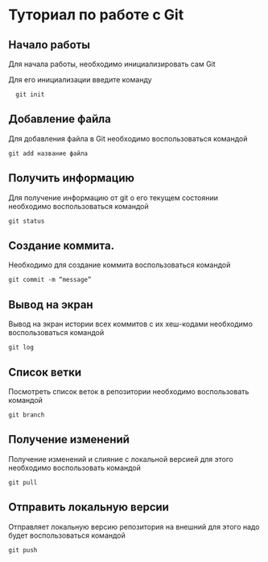 # Туториал по работе с Git

## Начало работы

Для начала работы, необходимо инициализировать сам Git

Для его инициализации введите команду 

```
  git init
```
## Добавление файла

Для добавления файла в Git необходимо воспользоваться командой 

```
git add название файла
```

## Получить информацию 

Для получение информацию от git о его текущем состоянии необходимо воспользоваться командой 

```
git status
```

## Создание коммита.

Необходимо для создание коммита воспользоваться командой 

```
git commit -m “message”
```
## Вывод на экран 

Вывод на экран истории всех коммитов с их хеш-кодами необходимо воспользоваться командой 

```
git log
```

## Список ветки

Посмотреть список веток в репозитории необходимо воспользовать командой 

```
git branch
```
## Получение изменений

Получение изменений и слияние с локальной версией для этого необходимо воспользовать командой 

```
git pull
```

## Отправить локальную версии

Отправляет локальную версию репозитория на внешний для этого надо будет воспользоваться командой

```
git push
```